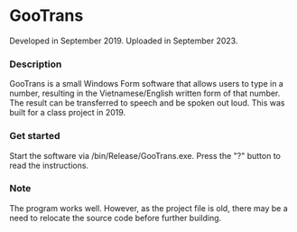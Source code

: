 # GooTrans
Developed in September 2019. Uploaded in September 2023.

### Description
GooTrans is a small Windows Form software that allows users to type in a number, resulting in the Vietnamese/English written form of that number. The result can be transferred to speech and be spoken out loud.
This was built for a class project in 2019.

### Get started
Start the software via /bin/Release/GooTrans.exe. 
Press the "?" button to read the instructions.

### Note
The program works well. However, as the project file is old, there may be a need to relocate the source code before further building.
